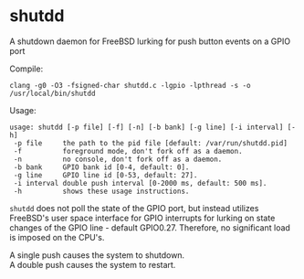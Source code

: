# shutdd
A shutdown daemon for FreeBSD lurking for push button events on a GPIO port

Compile:

    clang -g0 -O3 -fsigned-char shutdd.c -lgpio -lpthread -s -o /usr/local/bin/shutdd

Usage:

    usage: shutdd [-p file] [-f] [-n] [-b bank] [-g line] [-i interval] [-h]
     -p file     the path to the pid file [default: /var/run/shutdd.pid]
     -f          foreground mode, don't fork off as a daemon.
     -n          no console, don't fork off as a daemon.
     -b bank     GPIO bank id [0-4, default: 0].
     -g line     GPIO line id [0-53, default: 27].
     -i interval double push interval [0-2000 ms, default: 500 ms].
     -h          shows these usage instructions.

`shutdd` does not poll the state of the GPIO port, but instead utilizes FreeBSD's user space interface for GPIO interrupts for lurking on state changes of the GPIO line - default GPIO0.27. Therefore, no significant load is imposed on the CPU's.

A single push causes the system to shutdown.  
A double push causes the system to restart.
